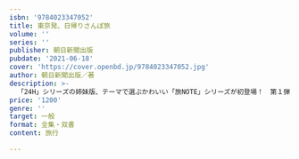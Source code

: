 ```yaml
---
isbn: '9784023347052'
title: 東京発、日帰りさんぽ旅
volume: ''
series: ''
publisher: 朝日新聞出版
pubdate: '2021-06-18'
cover: 'https://cover.openbd.jp/9784023347052.jpg'
author: 朝日新聞出版／著
description: >-
  「24H」シリーズの姉妹版、テーマで選ぶかわいい「旅NOTE」シリーズが初登場！　第１弾は東京から２時間前後で行ける軽井沢、箱根、熱海、甲府など13の小さな旅。新しくてかわいい話題のマイクロツーリズムが今の気分です。
price: '1200'
genre: ''
target: 一般
format: 全集・双書
content: 旅行

---
```

